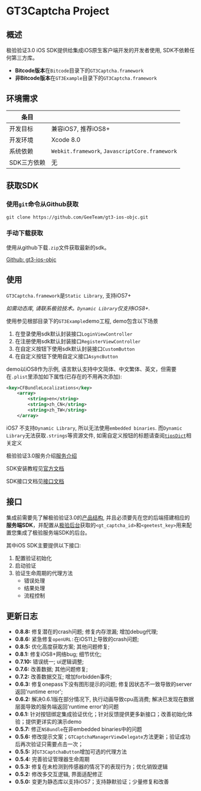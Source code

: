 # GT3Captcha Project

## 概述

极验验证3.0 iOS SDK提供给集成iOS原生客户端开发的开发者使用, SDK不依赖任何第三方库。

* **Bitcode版本**在`Bitcode`目录下的`GT3Captcha.framework`
* **非Bitcode版本**在`GT3Example`目录下的`GT3Captcha.framework`

## 环境需求

条目	|			|
------	|---------|
开发目标|兼容iOS7, 推荐iOS8+|
开发环境|Xcode 8.0|
系统依赖|`Webkit.framework`, `JavascriptCore.framework`|
SDK三方依赖|无		|

## 获取SDK

### 使用`git`命令从Github获取

```
git clone https://github.com/GeeTeam/gt3-ios-objc.git
```

### 手动下载获取
使用从github下载`.zip`文件获取最新的sdk。

[Github: gt3-ios-objc](https://github.com/GeeTeam/gt3-ios-sdk)

## 使用

`GT3Captcha.framework`是`Static Library`, 支持iOS7+

*如需动态库, 请联系极验技术。`Dynamic Library`仅支持iOS8+.*

使用参见根部目录下的`GT3Example`demo工程, demo包含以下场景

1. 在登录使用sdk默认封装接口`LoginViewController`
2. 在注册使用sdk默认封装接口`RegisterViewController`
3. 在自定义按钮下使用sdk默认封装接口`CustomButton`
4. 在自定义按钮下使用自定义接口`AsyncButton`

demo以iOS8作为示例, 语言默认支持中文简体、中文繁体、英文，但需要在`.plist`里添加如下属性(已存在的不用再次添加):

```xml
<key>CFBundleLocalizations</key>
	<array>
		<string>en</string>
		<string>zh_CN</string>
		<string>zh_TW</string>
	</array>
```

iOS7 不支持`Dynamic Library`, 所以无法使用`embedded binaries`. 而`Dynamic Library`无法获取`.strings`等资源文件, 如需自定义按钮的标题请查阅[`tipsDict`](https://github.com/GeeTeam/gt3-ios-sdk/blob/develop/gt3-ios-dev-doc.md#tipsdict)相关定义

极验验证3.0服务介绍[服务介绍](http://docs.geetest.com/install/overview/)

SDK安装教程见[官方文档](http://docs.geetest.com/install/client/ios/)

SDK接口文档见[接口文档](https://github.com/GeeTeam/gt3-ios-sdk/blob/develop/gt3-ios-dev-doc.md)

## 接口

集成前需要先了解极验验证3.0的[产品结构](http://docs.geetest.com/install/overview/#产品结构), 并且必须要先在您的后端搭建相应的**服务端SDK**，并配置从[极验后台](https://account.geetest.com/login)获取的`<gt_captcha_id>`和`<geetest_key>`用来配置您集成了极验服务端SDK的后台。

其中iOS SDK主要提供以下接口:

1. 配置验证初始化
2. 启动验证
3. 验证生命周期的代理方法
	* 错误处理
	* 结果处理
	* 流程控制 

## 更新日志

* **0.8.8:** 修复潜在的crash问题; 修复内存泄漏; 增加debug代理;
* **0.8.6:** 紧急修复`openURL:`在iOS11上导致的crash问题;
* **0.8.5:** 优化高度获取方案; 其他问题修复;
* **0.8.1:** 修复iOS8+网络bug; 细节优化;
* **0.7.10:** 错误统一; ui逻辑调整;
* **0.7.6:** 改善数据; 其他问题修复;
* **0.7.2:** 改善数据交互; 增加forbidden事件;
* **0.6.3:** 修复onepass下没有图形提示的问题; 修复因状态不一致导致的server返回'runtime error';
* **0.6.2:** 解决0.6.1版在部分情况下, 执行动画导致cpu高消费; 解决已发现在数据层面导致的服务端返回'runtime error'的问题
* **0.6.1:** 针对按钮绑定集成验证优化；针对反馈提供更多新接口；改善初始化体验；提供更详实的演示demo 
* **0.5.7:** 修正`NSBundle`在非embedded binaries中的问题
* **0.5.6:** 修改提示文案；`GTCaptchaManagerViewDelegate`方法更新；验证成功后再次验证只需要点击一次；
* **0.5.5:** 对`GT3CaptchaButton`增加可选的代理方法
* **0.5.4:** 完善验证管理器生命周期
* **0.5.3:** 修复在未检测到传感器的情况下的表现行为；优化销毁逻辑
* **0.5.2:** 修改多交互逻辑, 界面适配修正
* **0.5.0:** 变更为静态库以支持iOS7；支持静默验证；少量修复和改善 